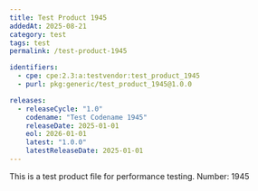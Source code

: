 ```yaml
---
title: Test Product 1945
addedAt: 2025-08-21
category: test
tags: test
permalink: /test-product-1945

identifiers:
  - cpe: cpe:2.3:a:testvendor:test_product_1945
  - purl: pkg:generic/test_product_1945@1.0.0

releases:
  - releaseCycle: "1.0"
    codename: "Test Codename 1945"
    releaseDate: 2025-01-01
    eol: 2026-01-01
    latest: "1.0.0"
    latestReleaseDate: 2025-01-01
---
```


This is a test product file for performance testing. Number: 1945
